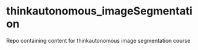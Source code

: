 # thinkautonomous_imageSegmentation
Repo containing content for thinkautonomous image segmentation course 
